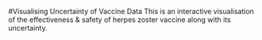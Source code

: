 #Visualising Uncertainty of Vaccine Data
This is an interactive visualisation of the effectiveness & safety of herpes zoster vaccine along with its uncertainty.

